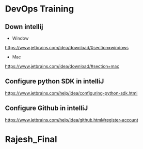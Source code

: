 # DevOps Training


## Down intellij

- Window

https://www.jetbrains.com/idea/download/#section=windows

- Mac

https://www.jetbrains.com/idea/download/#section=mac

## Configure python SDK in intelliJ

https://www.jetbrains.com/help/idea/configuring-python-sdk.html

## Configure Github in intelliJ

https://www.jetbrains.com/help/idea/github.html#register-account
# Rajesh_Final

